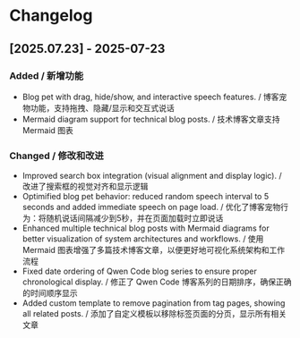 # Changelog

## [2025.07.23] - 2025-07-23

### Added / 新增功能
- Blog pet with drag, hide/show, and interactive speech features. / 博客宠物功能，支持拖拽、隐藏/显示和交互式说话
- Mermaid diagram support for technical blog posts. / 技术博客文章支持 Mermaid 图表

### Changed / 修改和改进
- Improved search box integration (visual alignment and display logic). / 改进了搜索框的视觉对齐和显示逻辑
- Optimified blog pet behavior: reduced random speech interval to 5 seconds and added immediate speech on page load. / 优化了博客宠物行为：将随机说话间隔减少到5秒，并在页面加载时立即说话
- Enhanced multiple technical blog posts with Mermaid diagrams for better visualization of system architectures and workflows. / 使用 Mermaid 图表增强了多篇技术博客文章，以便更好地可视化系统架构和工作流程
- Fixed date ordering of Qwen Code blog series to ensure proper chronological display. / 修正了 Qwen Code 博客系列的日期排序，确保正确的时间顺序显示
- Added custom template to remove pagination from tag pages, showing all related posts. / 添加了自定义模板以移除标签页面的分页，显示所有相关文章

